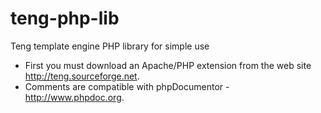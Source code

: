teng-php-lib
============

Teng template engine PHP library for simple use

* First you must download an Apache/PHP extension from the web site http://teng.sourceforge.net.
* Comments are compatible with phpDocumentor - http://www.phpdoc.org.
